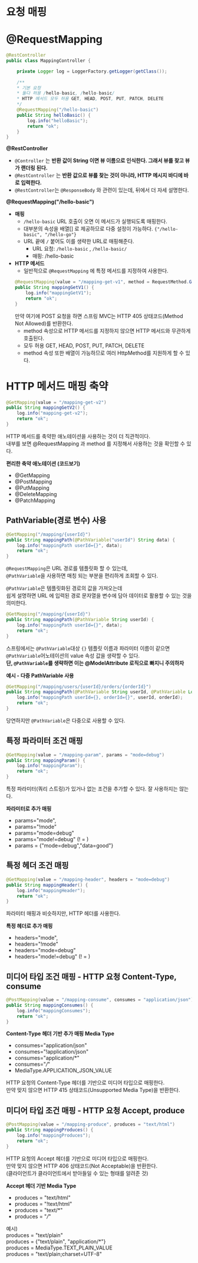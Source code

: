 요청 매핑
==========
# @RequestMapping
```java
@RestController
public class MappingController {

    private Logger log = LoggerFactory.getLogger(getClass());
    
    /**
    * 기본 요청
    * 둘다 허용 /hello-basic, /hello-basic/
    * HTTP 메서드 모두 허용 GET, HEAD, POST, PUT, PATCH, DELETE
    */
    @RequestMapping("/hello-basic")
    public String helloBasic() {
        log.info("helloBasic");
        return "ok";
    }
}
```
    
**@RestController**  
* `@Controller` 는 **반환 값이 String 이면 뷰 이름으로 인식한다. 그래서 뷰를 찾고 뷰가 랜더링 된다.**   
* `@RestController` 는 **반환 값으로 뷰를 찾는 것이 아니라, HTTP 메시지 바디에 바로 입력한다.**    
* `@RestController`는 `@ResponseBody` 와 관련이 있는데, 뒤에서 더 자세 설명한다.
      
**@RequestMapping("/hello-basic")**  
* **매핑**
    * `/hello-basic` URL 호출이 오면 이 메서드가 실행되도록 매핑한다.
    * 대부분의 속성을 배열[] 로 제공하므로 다중 설정이 가능하다. `{"/hello-basic", "/hello-go"}`
    * URL 끝에 `/` 붙어도 이를 생략한 URL로 매핑해준다.  
        * URL 요청: `/hello-basic` , `/hello-basic/`
        * 매핑: /hello-basic  
* **HTTP 메서드**  
    * 일반적으로 `@RequestMapping` 에 특정 메서드를 지정하여 사용한다.  
    ```java
    @RequestMapping(value = "/mapping-get-v1", method = RequestMethod.GET)
    public String mappingGetV1() {
        log.info("mappingGetV1");
        return "ok";
    } 
    ```
    만약 여기에 POST 요청을 하면 스프링 MVC는 HTTP 405 상태코드(Method Not Allowed)를 반환한다.   
    * method 속성으로 HTTP 메서드를 지정하지 않으면 HTTP 메서드와 무관하게 호출된다.
    * 모두 허용 GET, HEAD, POST, PUT, PATCH, DELETE
    * method 속성 또한 배열이 가능하므로 여러 HttpMethod를 지원하게 할 수 있다.    
   
# HTTP 메서드 매핑 축약
  
```java
@GetMapping(value = "/mapping-get-v2")
public String mappingGetV2() {
    log.info("mapping-get-v2");
    return "ok";
}
```

HTTP 메서드를 축약한 애노테이션을 사용하는 것이 더 직관적이다.           
내부를 보면 @RequestMapping 과 method 를 지정해서 사용하는 것을 확인할 수 있다.      

**편리한 축약 애노테이션 (코드보기)**
* @GetMapping
* @PostMapping
* @PutMapping
* @DeleteMapping
* @PatchMapping

## PathVariable(경로 변수) 사용

```java
@GetMapping("/mapping/{userId}")
public String mappingPath(@PathVariable("userId") String data) {
    log.info("mappingPath userId={}", data);
    return "ok";
}
```
`@RequestMapping`은 URL 경로를 템플릿화 할 수 있는데,     
`@PathVariable`을 사용하면 매칭 되는 부분을 편리하게 조회할 수 있다.     
     
`@PathVariable`은 템플릿화된 경로의 값을 가져오는데       
쉽게 설명하면 URL 에 입력된 경로 문자열을 변수에 담아 데이터로 활용할 수 있는 것을 의미한다.       
        
```java
@GetMapping("/mapping/{userId}")
public String mappingPath(@PathVariable String userId) {
    log.info("mappingPath userId={}", data);
    return "ok";
}
```
스프링에서는 `@PathVariable`대상 `{}` 템플릿 이름과 파라미터 이름이 같으면        
`@PathVariable`어노테이션의 value 속성 값을 생략할 수 있다.                          
**단, `@PathVariable`를 생략하면 이는 @ModelAttribute 로직으로 빠지니 주의하자**            
  

**예시 - 다중 PathVariable 사용**
```java
@GetMapping("/mapping/users/{userId}/orders/{orderId}")
public String mappingPath(@PathVariable String userId, @PathVariable Long orderId) {
    log.info("mappingPath userId={}, orderId={}", userId, orderId);
    return "ok";
}
```
당연하지만 `@PathVariable`은 다중으로 사용할 수 있다.    

## 특정 파라미터 조건 매핑   
```java
@GetMapping(value = "/mapping-param", params = "mode=debug")
public String mappingParam() {
    log.info("mappingParam");
    return "ok";
}
```
특정 파라미터(쿼리 스트링)가 있거나 없는 조건을 추가할 수 있다. 잘 사용하지는 않는다.
   
**파라미터로 추가 매핑**
* params="mode",   
* params="!mode"   
* params="mode=debug"   
* params="mode!=debug" (! = )   
* params = {"mode=debug","data=good"}     



## 특정 헤더 조건 매핑
```java
@GetMapping(value = "/mapping-header", headers = "mode=debug")
public String mappingHeader() {
    log.info("mappingHeader");
    return "ok";
}
```
파라미터 매핑과 비슷하지만, HTTP 헤더를 사용한다.  
   
**특정 헤더로 추가 매핑**   
* headers="mode",
* headers="!mode"
* headers="mode=debug"
* headers="mode!=debug" (! = )


## 미디어 타입 조건 매핑 - HTTP 요청 Content-Type, consume
 
```java
@PostMapping(value = "/mapping-consume", consumes = "application/json")
public String mappingConsumes() {
    log.info("mappingConsumes");
    return "ok";
}
```

**Content-Type 헤더 기반 추가 매핑 Media Type**
* consumes="application/json"
* consumes="!application/json"
* consumes="application/*"
* consumes="*\/*"
* MediaType.APPLICATION_JSON_VALUE
   
HTTP 요청의 Content-Type 헤더를 기반으로 미디어 타입으로 매핑한다.  
만약 맞지 않으면 HTTP 415 상태코드(Unsupported Media Type)을 반환한다.      
   
## 미디어 타입 조건 매핑 - HTTP 요청 Accept, produce

```java
@PostMapping(value = "/mapping-produce", produces = "text/html")
public String mappingProduces() {
    log.info("mappingProduces");
    return "ok";
}
```
HTTP 요청의 Accept 헤더를 기반으로 미디어 타입으로 매핑한다.   
만약 맞지 않으면 HTTP 406 상태코드(Not Acceptable)을 반환한다.   
(클라이언트가 클라이언트에서 받아들일 수 있는 형태를 알려준 것)         
    
**Accept 헤더 기반 Media Type**   
* produces = "text/html"   
* produces = "!text/html"   
* produces = "text/*"   
* produces = "*\/*"  
      
예시)       
produces = "text/plain"    
produces = {"text/plain", "application/*"}     
produces = MediaType.TEXT_PLAIN_VALUE      
produces = "text/plain;charset=UTF-8"           
     
